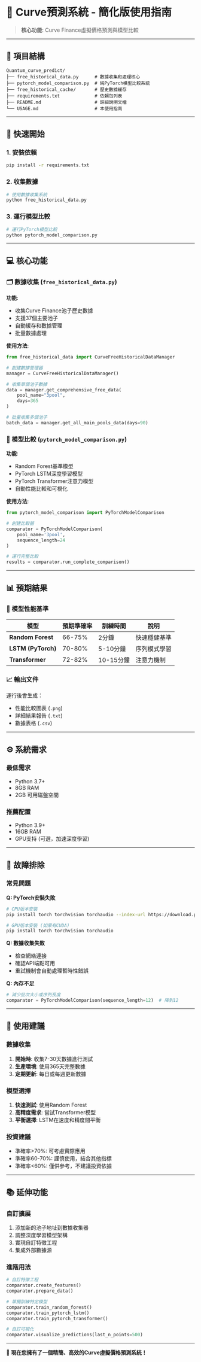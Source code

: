 # 🚀 Curve預測系統 - 簡化版使用指南

> **核心功能**: Curve Finance虛擬價格預測與模型比較

---

## 📁 **項目結構**

```
Quantum_curve_predict/
├── free_historical_data.py      # 數據收集和處理核心
├── pytorch_model_comparison.py  # 純PyTorch模型比較系統  
├── free_historical_cache/       # 歷史數據緩存
├── requirements.txt             # 依賴包列表
├── README.md                    # 詳細說明文檔
└── USAGE.md                     # 本使用指南
```

---

## 🚀 **快速開始**

### **1. 安裝依賴**
```bash
pip install -r requirements.txt
```

### **2. 收集數據**
```bash
# 使用數據收集系統
python free_historical_data.py
```

### **3. 運行模型比較**
```bash  
# 運行PyTorch模型比較
python pytorch_model_comparison.py
```

---

## 💻 **核心功能**

### **🗂️ 數據收集 (`free_historical_data.py`)**

**功能**:
- 收集Curve Finance池子歷史數據
- 支援37個主要池子
- 自動緩存和數據管理
- 批量數據處理

**使用方法**:
```python
from free_historical_data import CurveFreeHistoricalDataManager

# 創建數據管理器
manager = CurveFreeHistoricalDataManager()

# 收集單個池子數據
data = manager.get_comprehensive_free_data(
    pool_name="3pool",
    days=365
)

# 批量收集多個池子
batch_data = manager.get_all_main_pools_data(days=90)
```

### **🤖 模型比較 (`pytorch_model_comparison.py`)**

**功能**:
- Random Forest基準模型
- PyTorch LSTM深度學習模型  
- PyTorch Transformer注意力模型
- 自動性能比較和可視化

**使用方法**:
```python
from pytorch_model_comparison import PyTorchModelComparison

# 創建比較器
comparator = PyTorchModelComparison(
    pool_name='3pool',
    sequence_length=24
)

# 運行完整比較
results = comparator.run_complete_comparison()
```

---

## 📊 **預期結果**

### **🎯 模型性能基準**

| 模型 | 預期準確率 | 訓練時間 | 說明 |
|------|-----------|----------|------|
| **Random Forest** | 66-75% | 2分鐘 | 快速穩健基準 |
| **LSTM (PyTorch)** | 70-80% | 5-10分鐘 | 序列模式學習 |
| **Transformer** | 72-82% | 10-15分鐘 | 注意力機制 |

### **📈 輸出文件**

運行後會生成：
- 性能比較圖表 (`.png`)
- 詳細結果報告 (`.txt`) 
- 數據表格 (`.csv`)

---

## ⚙️ **系統需求**

### **最低需求**
- Python 3.7+
- 8GB RAM
- 2GB 可用磁盤空間

### **推薦配置**
- Python 3.9+
- 16GB RAM
- GPU支持 (可選，加速深度學習)

---

## 🔧 **故障排除**

### **常見問題**

**Q: PyTorch安裝失敗**
```bash
# CPU版本安裝
pip install torch torchvision torchaudio --index-url https://download.pytorch.org/whl/cpu

# GPU版本安裝 (如果有CUDA)
pip install torch torchvision torchaudio
```

**Q: 數據收集失敗** 
- 檢查網絡連接
- 確認API端點可用
- 重試機制會自動處理暫時性錯誤

**Q: 內存不足**
```python
# 減少批次大小或序列長度
comparator = PyTorchModelComparison(sequence_length=12)  # 降到12
```

---

## 🎯 **使用建議**

### **數據收集**
1. **開始時**: 收集7-30天數據進行測試
2. **生產環境**: 使用365天完整數據
3. **定期更新**: 每日或每週更新數據

### **模型選擇**
1. **快速測試**: 使用Random Forest
2. **高精度需求**: 嘗試Transformer模型
3. **平衡選擇**: LSTM在速度和精度間平衡

### **投資建議**
- 準確率>70%: 可考慮實際應用
- 準確率60-70%: 謹慎使用，結合其他指標  
- 準確率<60%: 僅供參考，不建議投資依據

---

## 📚 **延伸功能**

### **自訂擴展**
1. 添加新的池子地址到數據收集器
2. 調整深度學習模型架構
3. 實現自訂特徵工程
4. 集成外部數據源

### **進階用法**
```python
# 自訂特徵工程
comparator.create_features()
comparator.prepare_data()

# 單獨訓練特定模型
comparator.train_random_forest()
comparator.train_pytorch_lstm()
comparator.train_pytorch_transformer()

# 自訂可視化
comparator.visualize_predictions(last_n_points=500)
```

---

**🎉 現在您擁有了一個精簡、高效的Curve虛擬價格預測系統！** 
